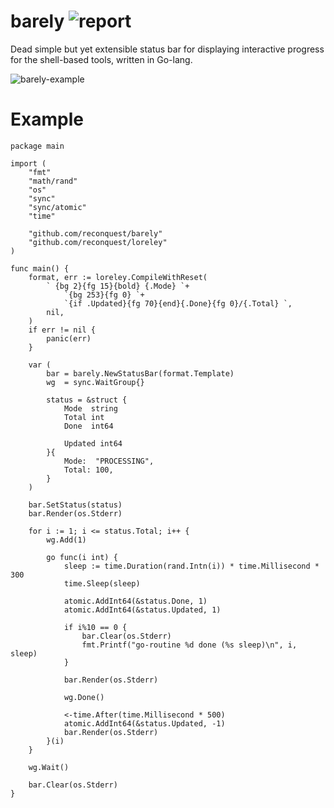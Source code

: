 # barely ![report](https://goreportcard.com/badge/github.com/reconquest/barely)

Dead simple but yet extensible status bar for displaying interactive progress
for the shell-based tools, written in Go-lang.

![barely-example](https://cloud.githubusercontent.com/assets/674812/16452828/4c788a68-3e2c-11e6-8247-19e3db8f71fe.gif)

# Example

```
package main

import (
	"fmt"
	"math/rand"
	"os"
	"sync"
	"sync/atomic"
	"time"

	"github.com/reconquest/barely"
	"github.com/reconquest/loreley"
)

func main() {
	format, err := loreley.CompileWithReset(
		` {bg 2}{fg 15}{bold} {.Mode} `+
			`{bg 253}{fg 0} `+
			`{if .Updated}{fg 70}{end}{.Done}{fg 0}/{.Total} `,
		nil,
	)
	if err != nil {
		panic(err)
	}

	var (
		bar = barely.NewStatusBar(format.Template)
		wg  = sync.WaitGroup{}

		status = &struct {
			Mode  string
			Total int
			Done  int64

			Updated int64
		}{
			Mode:  "PROCESSING",
			Total: 100,
		}
	)

	bar.SetStatus(status)
	bar.Render(os.Stderr)

	for i := 1; i <= status.Total; i++ {
		wg.Add(1)

		go func(i int) {
			sleep := time.Duration(rand.Intn(i)) * time.Millisecond * 300
			time.Sleep(sleep)

			atomic.AddInt64(&status.Done, 1)
			atomic.AddInt64(&status.Updated, 1)

			if i%10 == 0 {
				bar.Clear(os.Stderr)
				fmt.Printf("go-routine %d done (%s sleep)\n", i, sleep)
			}

			bar.Render(os.Stderr)

			wg.Done()

			<-time.After(time.Millisecond * 500)
			atomic.AddInt64(&status.Updated, -1)
			bar.Render(os.Stderr)
		}(i)
	}

	wg.Wait()

	bar.Clear(os.Stderr)
}
```
